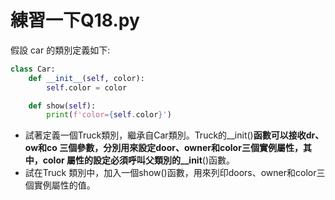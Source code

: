 # 練習一下Q18.py

假設 car 的類別定義如下:

```py
class Car:
    def __init__(self, color):
        self.color = color

    def show(self):
        print(f'color={self.color}')
```

- 試著定義一個Truck類別，繼承自Car類別。Truck的__init()__函數可以接收dr、ow和co 三個參數，分別用來設定door、owner和color三個實例屬性，其中，color 屬性的設定必須呼叫父類別的__init__()函數。
- 試在Truck 類別中，加入一個show()函數，用來列印doors、owner和color三個實例屬性的值。
